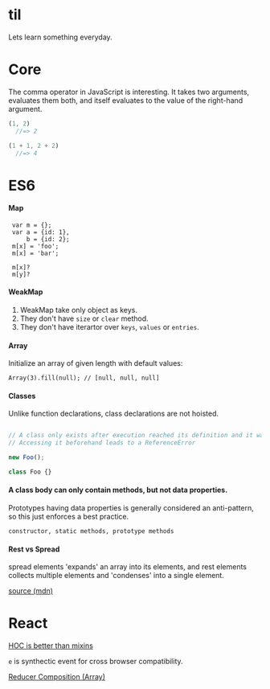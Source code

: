 # til
Lets learn something everyday.

# Core

The comma operator in JavaScript is interesting.
It takes two arguments, evaluates them both, and itself evaluates to the value of the right-hand argument.

```js
(1, 2)
  //=> 2

(1 + 1, 2 + 2)
  //=> 4
```

# ES6

#### Map

```
 var m = {};
 var a = {id: 1},
     b = {id: 2};
 m[x] = 'foo';
 m[x] = 'bar';
 
 m[x]?
 m[y]?
```

#### WeakMap

1. WeakMap take only object as keys.
2. They don't have `size` or `clear` method.
3. They don't have iterartor over `keys`, `values` or `entries`.

#### Array

Initialize an array of given length with default values:

```
Array(3).fill(null); // [null, null, null]
```

#### Classes

Unlike function declarations, class declarations are not hoisted.

```js

// A class only exists after execution reached its definition and it was evaluated.
// Accessing it beforehand leads to a ReferenceError

new Foo();

class Foo {}

```

#### A class body can only contain methods, but not data properties.


Prototypes having data properties is generally considered an anti-pattern, so this just enforces a best practice.

`constructor, static methods, prototype methods`

#### Rest vs Spread

spread elements 'expands' an array into its elements, and rest elements collects
multiple elements and 'condenses' into a single element.

[source (mdn)](https://developer.mozilla.org/en/docs/Web/JavaScript/Reference/Operators/Spread_operator)


# React

[HOC is better than mixins](https://facebook.github.io/react/docs/higher-order-components.html)

`e` is synthectic event for cross browser compatibility.

[Reducer Composition (Array)](www.example.com)
